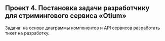 ## Проект 4. Постановка задачи разработчику для стримингового сервиса «Otium»
Задача: на основе диаграммы компонентов и API сервисов разработать тикет на разработку.